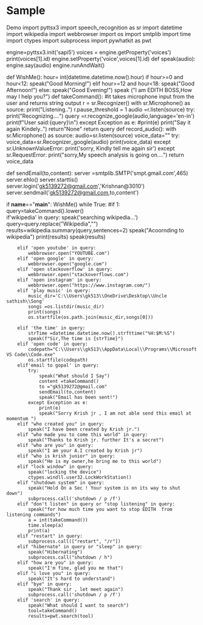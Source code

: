 # Sample
Demo
import pyttsx3 
import speech_recognition as sr
import datetime
import wikipedia
import webbrowser
import os
import smtplib
import time
import ctypes
import subprocess
import pywhatkit as pwt

engine=pyttsx3.init('sapi5')
voices = engine.getProperty('voices')
print(voices[1].id)
engine.setProperty('voice',voices[1].id) 
def speak(audio):
    engine.say(audio)
    engine.runAndWait()
   
def WishMe():
    hour= int(datetime.datetime.now().hour)
    if hour>=0 and hour<12:
        speak("Good Morning!")
    elif hour>=12 and hour<18:
        speak("Good Afternoon!")
    else:
        speak("Good Evening!")
    speak ("I am EDITH BOSS,How may I help you?")
def takeCommand():
    #it takes microphone input from the user and  returns string  output 
    r = sr.Recognizer()
    with sr.Microphone() as source:
        print("Listening..")
        r.pause_threshold = 1
        audio =r.listen(source)
    try:
        print("Recognizing....")
        query =r.recognize_google(audio,language='en-in')
        print(f"User said:{query}\n")
    except Exception as e:
        #print(e)
        print("Say it again Kindely..")
        return"None"
    return query
def record_audio():
    with sr.Microphone() as source:
        audio=sr.listen(source)
        voice_data=""
        try:
            voice_data=sr.Recognizer_google(audio)
            print(voice_data)
        except sr.UnknownValueError:
            print('sorry, Kindly tell me again sir')
        except sr.RequestError:
            print("sorry,My speech analysis is going on....")
        return voice_data
   
def sendEmail(to,content):
    server =smtplib.SMTP('smpt.gmail.com',465)
    server.ehlo()
    server.starttis()
    server.login('gk5139272@gmail.com','Krishnan@3010')
    server.sendmail('gk5139272@gmail.com,to,content')
    
if __name__=="__main__":
    WishMe()
    while True:
    #if 1:   
        query=takeCommand().lower()   
        if'wikipedia' in query:
            speak('searching wikipedia...')
            query=query.replace("Wikipedia","")
            results=wikipedia.summary(query,sentences=2)
            speak("Acoornding to wikipedia")
            print(results)
            speak(results)
            
        elif 'open youtube' in query:
            webbrowser.open("YOUTUBE.com")
        elif 'open google' in query:
            webbrowser.open("google.com")
        elif 'open stackoverflow' in query:
            webbrowser.open("stackoverflows.com")
        elif 'open instagram' in query:
            webbrowser.open("https://www.instagram.com/")
        elif 'play music' in query:
            music_dir='C:\\Users\gk513\\OneDrive\Desktop\\Uncle sathish\\Song'
            songs =os.listdir(music_dir)
            print(songs)
            os.startfile(os.path.join(music_dir,songs[0]))
        
        elif 'the time' in query:
            strTime =datetime.datetime.now().strfttime("%H:$M:%S")
            speak(f"Sir,The time is {strTime}")
        elif 'open code' in query:
            codepath="C:\\Users\\gk513\\AppData\Local\\Programs\\Microsoft VS Code\\Code.exe"
            os.startfile(codepath)
        elif'email to gopal' in query:
            try:
                speak("What should I Say")
                content =takeCommand()
                to ="gk5139272@gmail.com"
                sendEmail(to,content)
                speak("Email has been sent!")
            except Exception as e:
                print(e) 
                speak("Sorry Krish jr , I am not able send this email at momentum ")
        elif "who created you" in query:
            speak("I have been created by Krish jr.")
        elif "who made you to come this world" in query:
            speak("Thanks to Krish jr. further It's a secret")
        elif "who are you" in query:
            speak("I am your A.I created by Krish jr")
        elif "who is krish junior" in query:
            speak("He is my owner,he bring me to this world")
        elif "lock window" in query:
            speak("locking the device")
            ctypes.windll.user32.LockWorkStation()
        elif "shutdown system" in query:
            speak("Hold On a Sec ! Your system is on its way to shut down")
            subprocess.call('shutdown / p /f')
        elif "don't listen" in query or "stop listening" in query:
            speak("for how much time you want to stop EDITH  from listening commands")
            a = int(takeCommand())
            time.sleep(a)
            print(a)
        elif "restart" in query:
            subprocess.call(["restart", "/r"])
        elif "hibernate" in query or "sleep" in query:
            speak("Hibernating")
            subprocess.call("shutdown / h")
        elif "how are you" in query:
            speak("I'm fine, glad you me that")
        elif "i love you" in query:
            speak("It's hard to understand")
        elif "bye" in query:
            speak("Thank sir , let meet again")
            subprocess.call('shutdown / p /f')
        elif 'search' in query:
            speak("What should I want to search")
            tool=takeCommand()
            results=pwt.search(tool)
